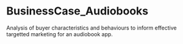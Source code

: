 # BusinessCase_Audiobooks
Analysis of buyer characteristics and behaviours to inform effective targetted marketing for an audiobook app.
